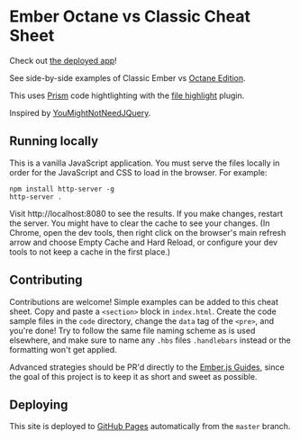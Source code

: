# Ember Octane vs Classic Cheat Sheet

Check out [the deployed app](https://jenweber.github.io/ember-octane-vs-classic-cheat-sheet/)!

See side-by-side examples of Classic Ember vs [Octane Edition](https://emberjs.com/editions).

This uses [Prism](https://prismjs.com/) code hightlighting with the [file highlight](https://prismjs.com/plugins/file-highlight/) plugin.

Inspired by [YouMightNotNeedJQuery](http://youmightnotneedjquery.com/).

## Running locally

This is a vanilla JavaScript application. You must serve the files locally in order for the JavaScript and CSS to load in the browser. For example:

```
npm install http-server -g
http-server .
```

Visit http://localhost:8080 to see the results.
If you make changes, restart the server.
You might have to clear the cache to see your changes. (In Chrome, open the dev tools, then right click on the browser's main refresh arrow and choose Empty Cache and Hard Reload, or configure your dev tools to not keep a cache in the first place.)

## Contributing

Contributions are welcome!
Simple examples can be added to this cheat sheet.
Copy and paste a `<section>` block in `index.html`.
Create the code sample files in the `code` directory, change the `data` tag of the `<pre>`, and you're done!
Try to follow the same file naming scheme as is used elsewhere, and make sure to name any `.hbs` files `.handlebars` instead or the formatting won't get applied.

Advanced strategies should be PR'd directly to the [Ember.js Guides](https://github.com/ember-learn/guides-source/pulls), since the goal of this project is to keep it as short and sweet as possible.

## Deploying

This site is deployed to [GitHub Pages](https://pages.github.com/) automatically from the `master` branch.

